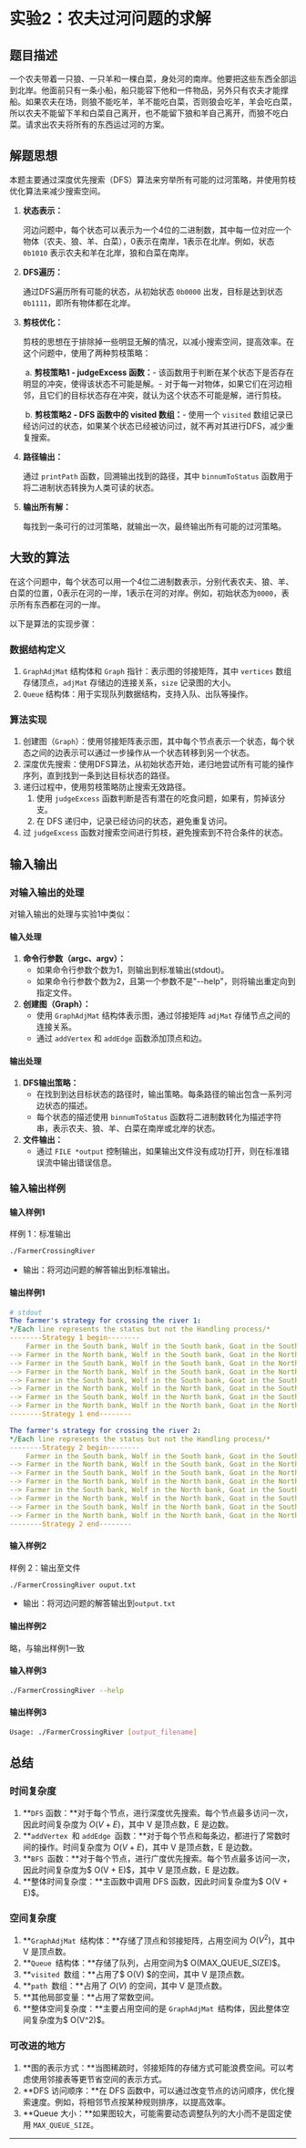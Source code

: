 # 实验2：农夫过河问题的求解

## 题目描述

一个农夫带着一只狼、一只羊和一棵白菜，身处河的南岸。他要把这些东西全部运到北岸。他面前只有一条小船，船只能容下他和一件物品，另外只有农夫才能撑船。如果农夫在场，则狼不能吃羊，羊不能吃白菜，否则狼会吃羊，羊会吃白菜，所以农夫不能留下羊和白菜自己离开，也不能留下狼和羊自己离开，而狼不吃白菜。请求出农夫将所有的东西运过河的方案。

## 解题思想

本题主要通过深度优先搜索（DFS）算法来穷举所有可能的过河策略，并使用剪枝优化算法来减少搜索空间。

1. **状态表示：**

   河边问题中，每个状态可以表示为一个4位的二进制数，其中每一位对应一个物体（农夫、狼、羊、白菜），0表示在南岸，1表示在北岸。例如，状态 `0b1010` 表示农夫和羊在北岸，狼和白菜在南岸。

2. **DFS遍历：**

   通过DFS遍历所有可能的状态，从初始状态 `0b0000` 出发，目标是达到状态 `0b1111`，即所有物体都在北岸。

3. **剪枝优化：**

   剪枝的思想在于排除掉一些明显无解的情况，以减小搜索空间，提高效率。在这个问题中，使用了两种剪枝策略：

   ​	a. **剪枝策略1 - judgeExcess 函数：**- 该函数用于判断在某个状态下是否存在明显的冲突，使得该状态不可能是解。- 对于每一对物体，如果它们在河边相邻，且它们的目标状态存在冲突，就认为这个状态不可能是解，进行剪枝。

   ​	b. **剪枝策略2 - DFS 函数中的 visited 数组：**- 使用一个 `visited` 数组记录已经访问过的状态，如果某个状态已经被访问过，就不再对其进行DFS，减少重复搜索。

4. **路径输出：**

   通过 `printPath` 函数，回溯输出找到的路径，其中 `binnumToStatus` 函数用于将二进制状态转换为人类可读的状态。

5. **输出所有解：**

   每找到一条可行的过河策略，就输出一次，最终输出所有可能的过河策略。

## 大致的算法

在这个问题中，每个状态可以用一个4位二进制数表示，分别代表农夫、狼、羊、白菜的位置，0表示在河的一岸，1表示在河的对岸。例如，初始状态为`0000`，表示所有东西都在河的一岸。

以下是算法的实现步骤：

### 数据结构定义

1. `GraphAdjMat` 结构体和 `Graph` 指针：表示图的邻接矩阵，其中 `vertices` 数组存储顶点，`adjMat` 存储边的连接关系，`size` 记录图的大小。
2.  `Queue` 结构体：用于实现队列数据结构，支持入队、出队等操作。

### 算法实现

1. 创建图（`Graph`）：使用邻接矩阵表示图，其中每个节点表示一个状态，每个状态之间的边表示可以通过一步操作从一个状态转移到另一个状态。
2. 深度优先搜索：使用DFS算法，从初始状态开始，递归地尝试所有可能的操作序列，直到找到一条到达目标状态的路径。
3. 递归过程中，使用剪枝策略防止搜索无效路径。
   1. 使用 `judgeExcess` 函数判断是否有潜在的吃食问题，如果有，剪掉该分支。
   2. 在 DFS 递归中，记录已经访问的状态，避免重复访问。
4. 过 `judgeExcess` 函数对搜索空间进行剪枝，避免搜索到不符合条件的状态。

## 输入输出

### 对输入输出的处理

对输入输出的处理与实验1中类似：

#### 输入处理

1. **命令行参数（argc、argv）：**
   * 如果命令行参数个数为1，则输出到标准输出(stdout)。
   * 如果命令行参数个数为2，且第一个参数不是"--help"，则将输出重定向到指定文件。
2. **创建图（Graph）：**
   * 使用 `GraphAdjMat` 结构体表示图，通过邻接矩阵 `adjMat` 存储节点之间的连接关系。
   * 通过 `addVertex` 和 `addEdge` 函数添加顶点和边。

#### 输出处理

1. **DFS输出策略：**
   * 在找到到达目标状态的路径时，输出策略。每条路径的输出包含一系列河边状态的描述。
   * 每个状态的描述使用 `binnumToStatus` 函数将二进制数转化为描述字符串，表示农夫、狼、羊、白菜在南岸或北岸的状态。
2. **文件输出：**
   * 通过 `FILE *output` 控制输出，如果输出文件没有成功打开，则在标准错误流中输出错误信息。

### 输入输出样例

#### 输入样例1

样例 1：标准输出

```bash
./FarmerCrossingRiver 
```

* 输出：将河边问题的解答输出到标准输出。

#### 输出样例1

```yaml
# stdout
The farmer's strategy for crossing the river 1: 
*/Each line represents the status but not the Handling process/*
--------Strategy 1 begin--------
    Farmer in the South bank, Wolf in the South bank, Goat in the South bank, Cabbage in the South bank,  (0000)
--> Farmer in the North bank, Wolf in the South bank, Goat in the North bank, Cabbage in the South bank,  (1010)
--> Farmer in the South bank, Wolf in the South bank, Goat in the North bank, Cabbage in the South bank,  (0010)
--> Farmer in the North bank, Wolf in the South bank, Goat in the North bank, Cabbage in the North bank,  (1011)
--> Farmer in the South bank, Wolf in the South bank, Goat in the South bank, Cabbage in the North bank,  (0001)
--> Farmer in the North bank, Wolf in the North bank, Goat in the South bank, Cabbage in the North bank,  (1101)
--> Farmer in the South bank, Wolf in the North bank, Goat in the South bank, Cabbage in the North bank,  (0101)
--> Farmer in the North bank, Wolf in the North bank, Goat in the North bank, Cabbage in the North bank,  (1111)
--------Strategy 1 end--------

The farmer's strategy for crossing the river 2: 
*/Each line represents the status but not the Handling process/*
--------Strategy 2 begin--------
    Farmer in the South bank, Wolf in the South bank, Goat in the South bank, Cabbage in the South bank,  (0000)
--> Farmer in the North bank, Wolf in the South bank, Goat in the North bank, Cabbage in the South bank,  (1010)
--> Farmer in the South bank, Wolf in the South bank, Goat in the North bank, Cabbage in the South bank,  (0010)
--> Farmer in the North bank, Wolf in the North bank, Goat in the North bank, Cabbage in the South bank,  (1110)
--> Farmer in the South bank, Wolf in the North bank, Goat in the South bank, Cabbage in the South bank,  (0100)
--> Farmer in the North bank, Wolf in the North bank, Goat in the South bank, Cabbage in the North bank,  (1101)
--> Farmer in the South bank, Wolf in the North bank, Goat in the South bank, Cabbage in the North bank,  (0101)
--> Farmer in the North bank, Wolf in the North bank, Goat in the North bank, Cabbage in the North bank,  (1111)
--------Strategy 2 end--------
```

#### 输入样例2

样例 2：输出至文件

```bash
./FarmerCrossingRiver ouput.txt
```

* 输出：将河边问题的解答输出到`output.txt`

#### 输出样例2

略，与输出样例1一致

#### 输入样例3

```bash
./FarmerCrossingRiver --help
```

#### 输出样例3

```bash
Usage: ./FarmerCrossingRiver [output_filename]
```

## 总结

### 时间复杂度

1. **`DFS` 函数：**对于每个节点，进行深度优先搜索。每个节点最多访问一次，因此时间复杂度为 $O(V + E)$，其中 V 是顶点数，E 是边数。
2. **`addVertex `和 `addEdge `函数：**对于每个节点和每条边，都进行了常数时间的操作。时间复杂度为 $O(V + E)$，其中 V 是顶点数，E 是边数。
3. **`BFS `函数：**对于每个节点，进行广度优先搜索。每个节点最多访问一次，因此时间复杂度为$ O(V + E)$，其中 V 是顶点数，E 是边数。
4. **整体时间复杂度：**主函数中调用 DFS 函数，因此时间复杂度为$ O(V + E)$。

### 空间复杂度

1. **`GraphAdjMat `结构体：**存储了顶点和邻接矩阵，占用空间为 $O(V^2)$，其中 V 是顶点数。
2. **`Queue `结构体：**存储了队列，占用空间为$ O(MAX_QUEUE_SIZE)$。
3. **`visited `数组：**占用了$ O(V) $的空间，其中 V 是顶点数。
4. **`path `数组：**占用了 $O(V)$ 的空间，其中 V 是顶点数。
5. **其他局部变量：**占用了常数空间。
6. **整体空间复杂度：**主要占用空间的是 `GraphAdjMat `结构体，因此整体空间复杂度为$ O(V^2)$。

### 可改进的地方

1. **图的表示方式：**当图稀疏时，邻接矩阵的存储方式可能浪费空间。可以考虑使用邻接表等更节省空间的表示方式。
2. **DFS 访问顺序：**在 DFS 函数中，可以通过改变节点的访问顺序，优化搜索速度。例如，将相邻节点按某种规则排序，以提高效率。
3. **Queue 大小：**如果图较大，可能需要动态调整队列的大小而不是固定使用 `MAX_QUEUE_SIZE`。

-----------------------------


